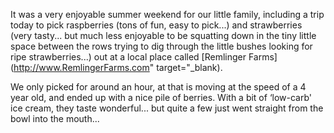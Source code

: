 It was a very enjoyable summer weekend for our little family, including a trip today to pick raspberries (tons of fun, easy to pick...) and strawberries (very tasty... but much less enjoyable to be squatting down in the tiny little space between the rows trying to dig through the little bushes looking for ripe strawberries...) out at a local place called [Remlinger Farms](http://www.RemlingerFarms.com" target="_blank).

<img src="http://www.duncanmackenzie.net/images/raspberries.jpg" align="left" alt="" border="0" />We only picked for around an hour, at that is moving at the speed of a 4 year old, and ended up with a nice pile of berries. With a bit of &#8216;low-carb' ice cream, they taste wonderful... but quite a few just went straight from the bowl into the mouth...